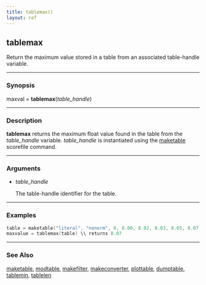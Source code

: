 ```yaml
---
title: tablemax()
layout: ref
---
```


## tablemax

Return the maximum value stored in a table from an associated
table-handle variable.

-----

### Synopsis

maxval = **tablemax**(*table\_handle*)

-----

### Description

**tablemax** returns the maximum float value found in the table from the
*table\_handle* variable. *table\_handle* is instantiated using the
[maketable](maketable.html) scorefile command.

-----

### Arguments

  - *table\_handle*  
      
    The table-handle identifier for the table.

-----

### Examples

```cpp
table = maketable("literal", "nonorm", 0, 8.00, 8.02, 8.03, 8.05, 8.07)
maxvalue = tablemax(table) \\ returns 8.07
```
-----

### See Also

[maketable](maketable.html), [modtable](modtable.html),
[makefilter](makefilter.html), [makeconverter](makeconverter.html),
[plottable](plottable.html), [dumptable](dumptable.html),
[tablemin](tablemax.html), [tablelen](tablelen.html)